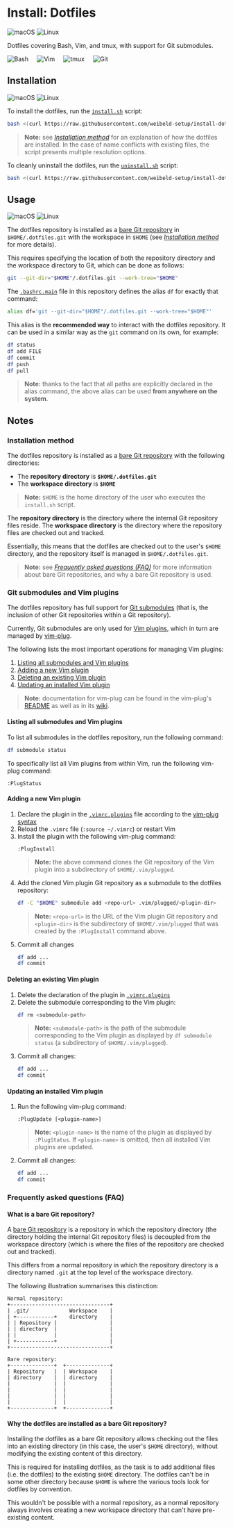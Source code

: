 # Install: Dotfiles

![macOS](https://raw.githubusercontent.com/weibeld-setup/.github/main/badge/macos.svg)
![Linux](https://raw.githubusercontent.com/weibeld-setup/.github/main/badge/linux.svg)

Dotfiles covering Bash, Vim, and tmux, with support for Git submodules.

![Bash](https://github.com/weibeld-setup/.github/blob/main/img/logos/bash-small.png)&nbsp;&nbsp;&nbsp;&nbsp;
![Vim](https://github.com/weibeld-setup/.github/blob/main/img/logos/vim-small.png)&nbsp;&nbsp;&nbsp;&nbsp;
![tmux](https://github.com/weibeld-setup/.github/blob/main/img/logos/tmux-small.png)&nbsp;&nbsp;&nbsp;&nbsp;
![Git](https://github.com/weibeld-setup/.github/blob/main/img/logos/git-small.png)&nbsp;&nbsp;&nbsp;&nbsp;

## Installation

![macOS](https://raw.githubusercontent.com/weibeld-setup/.github/main/badge/macos.svg)
![Linux](https://raw.githubusercontent.com/weibeld-setup/.github/main/badge/linux.svg)

To install the dotfiles, run the [`install.sh`](install.sh) script:

```bash
bash <(curl https://raw.githubusercontent.com/weibeld-setup/install-dotfiles/master/.dotfiles.info/install.sh)
```

> **Note:** see [_Installation method_](#installation-method) for an explanation of how the dotfiles are installed. In the case of name conflicts with existing files, the script presents multiple resolution options.

To cleanly uninstall the dotfiles, run the [`uninstall.sh`](uninstall.sh) script:

```bash
bash <(curl https://raw.githubusercontent.com/weibeld-setup/install-dotfiles/master/.dotfiles.info/uninstall.sh)
```

## Usage

![macOS](https://raw.githubusercontent.com/weibeld-setup/.github/main/badge/macos.svg)
![Linux](https://raw.githubusercontent.com/weibeld-setup/.github/main/badge/linux.svg)

The dotfiles repository is installed as a [bare Git repository](https://git-scm.com/book/en/v2/Git-on-the-Server-Getting-Git-on-a-Server) in `$HOME/.dotfiles.git` with the workspace in `$HOME` (see [_Installation method_](#installation-method) for more details).

This requires specifying the location of both the repository directory and the workspace directory to Git, which can be done as follows:

```bash
git --git-dir="$HOME"/.dotfiles.git --work-tree="$HOME"
```

The [`.bashrc.main`](../.bashrc.main) file in this repository defines the alias `df` for exactly that command:

```bash
alias df='git --git-dir="$HOME"/.dotfiles.git --work-tree="$HOME"'
```

This alias is the **recommended way** to interact with the dotfiles repository. It can be used in a similar way as the `git` command on its own, for example:

```bash
df status
df add FILE
df commit
df push
df pull
```

> **Note:** thanks to the fact that all paths are explicitly declared in the alias command, the above alias can be used **from anywhere on the system**.

## Notes

### Installation method

The dotfiles repository is installed as a [bare Git repository](https://git-scm.com/book/en/v2/Git-on-the-Server-Getting-Git-on-a-Server) with the following directories:

- The **repository directory** is **`$HOME/.dotfiles.git`**
- The **workspace directory** is **`$HOME`**

> **Note:** `$HOME` is the home directory of the user who executes the `install.sh` script.

The **repository directory** is the directory where the internal Git repository files reside. The **workspace directory** is the directory where the repository files are checked out and tracked.

Essentially, this means that the dotfiles are checked out to the user's `$HOME` directory, and the repository itself is managed in `$HOME/.dotfiles.git`.

> **Note:** see [_Frequently asked questions (FAQ)_](#frequently-asked-questions-faq) for more information about bare Git repositories, and why a bare Git repository is used.

### Git submodules and Vim plugins

The dotfiles repository has full support for [Git submodules](https://git-scm.com/book/en/v2/Git-Tools-Submodules) (that is, the inclusion of other Git repositories within a Git repository).

Currently, Git submodules are only used for [Vim plugins](https://www.vim.org/scripts/), which in turn are managed by [vim-plug](https://github.com/junegunn/vim-plug).

The following lists the most important operations for managing Vim plugins:

1. [Listing all submodules and Vim plugins](#listing-all-submodules-and-vim-plugins)
1. [Adding a new Vim plugin](#adding-a-new-vim-plugin)
1. [Deleting an existing Vim plugin](#deleting-an-existing-vim-plugin)
1. [Updating an installed Vim plugin](#updating-an-installed-vim-plugin)

> **Note:** documentation for vim-plug can be found in the vim-plug's [README](https://github.com/junegunn/vim-plug) as well as in its [wiki](https://github.com/junegunn/vim-plug/wiki).

#### Listing all submodules and Vim plugins

To list all submodules in the dotfiles repository, run the following command:

```bash
df submodule status
```

To specifically list all Vim plugins from within Vim, run the following vim-plug command:

```vim
:PlugStatus
```

#### Adding a new Vim plugin

1. Declare the plugin in the [`.vimrc.plugins`](.vimrc.plugins) file according to the [vim-plug syntax](https://github.com/junegunn/vim-plug/wiki/tutorial#installing-plugins)
1. Reload the `.vimrc` file (`:source ~/.vimrc`) or restart Vim
1. Install the plugin with the following vim-plug command:
   ```vim
   :PlugInstall
   ```
   > **Note:** the above command clones the Git repository of the Vim plugin into a subdirectory of `$HOME/.vim/plugged`.
1. Add the cloned Vim plugin Git repository as a submodule to the dotfiles repository:
   ```bash
   df -C "$HOME" submodule add <repo-url> .vim/plugged/<plugin-dir>
   ```
   > **Note:** `<repo-url>` is the URL of the Vim plugin Git repository and `<plugin-dir>` is the subdirectory of `$HOME/.vim/plugged` that was created by the `:PlugInstall` command above.
1. Commit all changes
   ```bash
   df add ...
   df commit
   ```

#### Deleting an existing Vim plugin

1. Delete the declaration of the plugin in [`.vimrc.plugins`](.vimrc.plugins)
1. Delete the submodule corresponding to the Vim plugin:
   ```bash
   df rm <submodule-path>
   ```
   > **Note:** `<submodule-path>` is the path of the submodule corresponding to the Vim plugin as displayed by `df submodule status` (a subdirectory of `$HOME/.vim/plugged`).
1. Commit all changes:
   ```bash
   df add ...
   df commit
   ```

#### Updating an installed Vim plugin 

1. Run the following vim-plug command:
   ```vim
   :PlugUpdate [<plugin-name>]
   ```
   > **Note:** `<plugin-name>` is the name of the plugin as displayed by `:PlugStatus`. If `<plugin-name>` is omitted, then all installed Vim plugins are updated.
1. Commit all changes:
   ```bash
   df add ...
   df commit
   ```

### Frequently asked questions (FAQ)

#### What is a bare Git repository?

A [bare Git repository](https://git-scm.com/book/en/v2/Git-on-the-Server-Getting-Git-on-a-Server) is a repository in which the repository directory (the directory holding the internal Git repository files) is decoupled from the workspace directory (which is where the files of the repository are checked out and tracked).

This differs from a normal repository in which the repository directory is a directory named `.git` at the top level of the workspace directory.

The following illustration summarises this distinction:

```
Normal repository:
+--------------------------------+
| .git/             Workspace    |
| +------------+    directory    |
| | Repository |                 |
| | directory  |                 |
| |            |                 |
| +------------+                 |
+--------------------------------+

Bare repository:
+--------------+  +--------------+  
| Repository   |  | Workspace    |  
| directory    |  | directory    |  
|              |  |              |  
|              |  |              |
|              |  |              |  
|              |  |              |  
+--------------+  +--------------+  
```

#### Why the dotfiles are installed as a bare Git repository?

Installing the dotfiles as a bare Git repository allows checking out the files into an existing directory (in this case, the user's `$HOME` directory), without modifying the existing content of this directory.

This is required for installing dotfiles, as the task is to add additional files (i.e. the dotfiles) to the existing `$HOME` directory. The dotfiles can't be in some other directory because `$HOME` is where the various tools look for dotfiles by convention.

This wouldn't be possible with a normal repository, as a normal repository always involves creating a new workspace directory that can't have pre-existing content.
